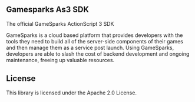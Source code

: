 ## Gamesparks As3 SDK

The official GameSparks ActionScript 3 SDK

GameSparks is a cloud based platform that provides developers with the tools they need to build all of the server-side components of their games and then manage them as a service post launch. Using GameSparks, developers are able to slash the cost of backend development and ongoing maintenance, freeing up valuable resources.

## License

This library is licensed under the Apache 2.0 License. 
